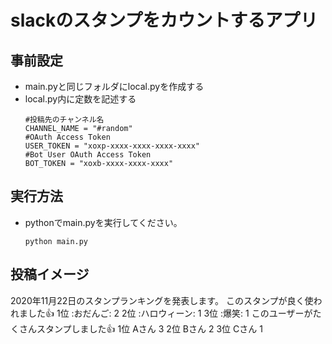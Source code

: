 # slackのスタンプをカウントするアプリ
## 事前設定
* main.pyと同じフォルダにlocal.pyを作成する
* local.py内に定数を記述する
	```
	#投稿先のチャンネル名
	CHANNEL_NAME = "#random"
	#OAuth Access Token
	USER_TOKEN = "xoxp-xxxx-xxxx-xxxx-xxxx"
	#Bot User OAuth Access Token
	BOT_TOKEN = "xoxb-xxxx-xxxx-xxxx"
	```
## 実行方法
* pythonでmain.pyを実行してください。
	```
	python main.py
	```
## 投稿イメージ

2020年11月22日のスタンプランキングを発表します。
このスタンプが良く使われました:+1:
1位 :おだんご: 2
2位 :ハロウィーン: 1
3位 :爆笑: 1
このユーザーがたくさんスタンプしました:+1:
1位 Aさん 3
2位 Bさん 2
3位 Cさん 1
